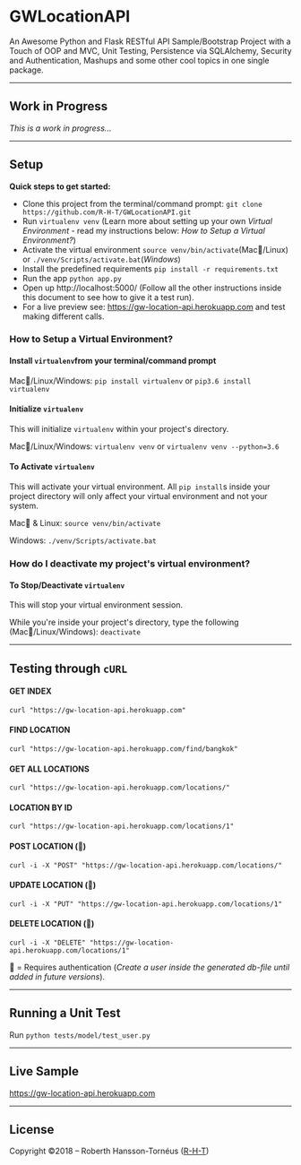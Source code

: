 # GWLocationAPI
An Awesome Python and Flask RESTful API Sample/Bootstrap Project with a Touch of OOP and MVC, Unit Testing, Persistence via SQLAlchemy, Security and Authentication, Mashups and some other cool topics in one single package.

---

## Work in Progress
_This is a work in progress..._

---


## Setup

**Quick steps to get started:**
* Clone this project from the terminal/command prompt: `git clone https://github.com/R-H-T/GWLocationAPI.git`
* Run `virtualenv venv` (Learn more about setting up your own _Virtual Environment_ - read my instructions below: _How to Setup a Virtual Environment?_)
* Activate the virtual environment `source venv/bin/activate`(Mac/Linux) or `./venv/Scripts/activate.bat`(_Windows_)
* Install the predefined requirements `pip install -r requirements.txt`
* Run the app `python app.py`
* Open up http://localhost:5000/ (Follow all the other instructions inside this document to see how to give it a test run).
* For a live preview see: https://gw-location-api.herokuapp.com and test making different calls.

### How to Setup a Virtual Environment?
#### Install `virtualenv`from your terminal/command prompt

Mac/Linux/Windows:
`pip install virtualenv`
or
`pip3.6 install virtualenv`

#### Initialize `virtualenv`

This will initialize `virtualenv` within your project's directory.

Mac/Linux/Windows:
`virtualenv venv`
or
`virtualenv venv --python=3.6`

#### To Activate `virtualenv`
This will activate your virtual environment.
All `pip install`s inside your project directory
will only affect your virtual environment and not your system.

Mac & Linux:
`source venv/bin/activate`

Windows:
`./venv/Scripts/activate.bat`

### How do I deactivate my project's virtual environment?
#### To Stop/Deactivate `virtualenv`
This will stop your virtual environment session.

While you're inside your project's directory, type the following (Mac/Linux/Windows):
`deactivate`

---

## Testing through `cURL`

#### GET INDEX
`curl "https://gw-location-api.herokuapp.com"`

#### FIND LOCATION
`curl "https://gw-location-api.herokuapp.com/find/bangkok"`

####  GET ALL LOCATIONS
`curl "https://gw-location-api.herokuapp.com/locations/"`

####  LOCATION BY ID
`curl "https://gw-location-api.herokuapp.com/locations/1"`

####  POST LOCATION (🔐)
`curl -i -X "POST" "https://gw-location-api.herokuapp.com/locations/"`

####  UPDATE LOCATION (🔐)
`curl -i -X "PUT" "https://gw-location-api.herokuapp.com/locations/1"`

####  DELETE LOCATION (🔐)
`curl -i -X "DELETE" "https://gw-location-api.herokuapp.com/locations/1"`

🔐 = Requires authentication (_Create a user inside the generated db-file until added in future versions_).


---

## Running a Unit Test

Run `python tests/model/test_user.py`

---


## Live Sample
https://gw-location-api.herokuapp.com

---

## License

Copyright ©2018 – Roberth Hansson-Tornéus ([R-H-T](https://github.com/R-H-T))
